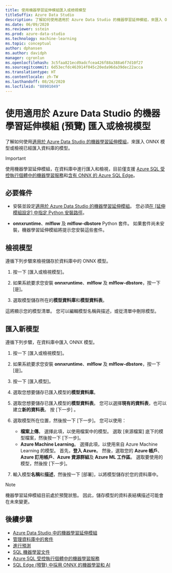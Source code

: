 ```yaml
---
title: 使用機器學習延伸模組匯入或檢視模型
titleSuffix: Azure Data Studio
description: 了解如何使用適用於 Azure Data Studio 的機器學習延伸模組，來匯入 ONNX 模型或檢視已經匯入資料庫的模型。
ms.date: 06/09/2020
ms.reviewer: sstein
ms.prod: azure-data-studio
ms.technology: machine-learning
ms.topic: conceptual
author: dphansen
ms.author: davidph
manager: cgronlun
ms.openlocfilehash: 3c5faa821ecd9adcfcea426f88a388a6f7d10f27
ms.sourcegitcommit: 6d53ecfdc463914f045c20eda96da39dec22acca
ms.translationtype: HT
ms.contentlocale: zh-TW
ms.lasthandoff: 08/26/2020
ms.locfileid: "88901049"
---
```

# <a name="import-or-view-models-with-machine-learning-extension-preview-for-azure-data-studio"></a>使用適用於 Azure Data Studio 的機器學習延伸模組 (預覽) 匯入或檢視模型

了解如何使用[適用於 Azure Data Studio 的機器學習延伸模組](machine-learning-extension.md)，來匯入 ONNX 模型或檢視已經匯入資料庫的模型。

> [!IMPORTANT]
> 使用機器學習延伸模組，在資料庫中進行匯入和檢視，目前僅支援 [Azure SQL 受控執行個體中的機器學習服務](/azure/azure-sql/managed-instance/machine-learning-services-overview)和[含有 ONNX 的 Azure SQL Edge](/azure/azure-sql-edge/onnx-overview)。

## <a name="prerequisites"></a>必要條件

- 安裝並設定[適用於 Azure Data Studio 的機器學習延伸模組](machine-learning-extension.md)。 您必須[在 [延伸模組設定] 中指定 Python 安裝路徑](machine-learning-extension.md#settings)。

- **onnxruntime**、**mlflow** 及 **mlflow-dbstore** Python 套件。 如果套件尚未安裝，機器學習延伸模組將提示您安裝這些套件。

## <a name="view-models"></a>檢視模型

遵循下列步驟來檢視儲存於資料庫中的 ONNX 模型。

1. 按一下 [匯入或檢視模型]。

1. 如果系統要求您安裝 **onnxruntime**、**mlflow** 及 **mlflow-dbstore**，按一下 [是]。

1. 選取模型儲存所在的**模型資料庫**和**模型資料表**。

這將顯示您的模型清單。 您可以編輯模型名稱與描述，或從清單中刪除模型。

## <a name="import-a-new-model"></a>匯入新模型

遵循下列步驟，在資料庫中匯入 ONNX 模型。

1. 按一下 [匯入或檢視模型]。

1. 如果系統要求您安裝 **onnxruntime**、**mlflow** 及 **mlflow-dbstore**，按一下 [是]。

1. 按一下 [匯入模型]。

1. 選取您想要儲存已匯入模型的**模型資料庫**。

1. 選取您想要儲存已匯入模型的**模型資料表**。 您可以選擇**現有的資料表**，也可以建立**新的資料表**。 按 [下一步] 。

1. 選取模型所在位置，然後按一下 [下一步]。 您可以使用：
    - **檔案上傳**。 選擇此項，以使用檔案中的模型。 選取 [來源檔案] 底下的模型檔案，然後按一下 [下一步]。
    - **Azure Machine Learning**。 選擇此項，以使用來自 Azure Machine Learning 的模型。 首先，**登入 Azure**。 然後，選取您的 **Azure 帳戶**、**Azure 訂用帳戶**、**Azure 資源群組**及 **Azure ML 工作區**。 選取要使用的模型，然後按 [下一步]。

1. 輸入模型**名稱**和**描述**，然後按一下 [部署]，以將模型儲存於您的資料庫中。

> [!NOTE]
> 機器學習延伸模組目前處於預覽狀態。 因此，儲存模型的資料表結構描述可能會在未來變更。

## <a name="next-steps"></a>後續步驟

- [Azure Data Studio 中的機器學習延伸模組](machine-learning-extension.md)
- [管理資料庫中的套件](machine-learning-extension-manage-packages.md)
- [進行預測](machine-learning-extension-predictions.md)
- [SQL 機器學習文件](../machine-learning/index.yml)
- [Azure SQL 受控執行個體中的機器學習服務](/azure/azure-sql/managed-instance/machine-learning-services-overview)
- [SQL Edge (預覽) 中採用 ONNX 的機器學習和 AI](/azure/azure-sql-edge/onnx-overview)
